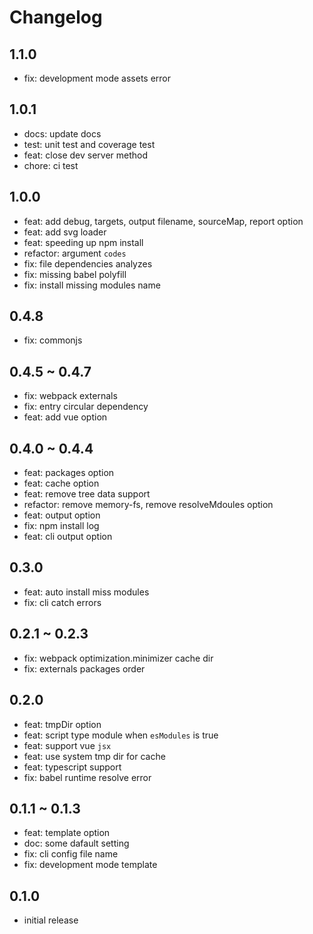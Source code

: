 # Changelog

## 1.1.0

- fix: development mode assets error

## 1.0.1

- docs: update docs
- test: unit test and coverage test
- feat: close dev server method
- chore: ci test

## 1.0.0

- feat: add debug, targets, output filename, sourceMap, report option
- feat: add svg loader
- feat: speeding up npm install
- refactor: argument `codes`
- fix: file dependencies analyzes
- fix: missing babel polyfill
- fix: install missing modules name

## 0.4.8

- fix: commonjs

## 0.4.5 ~ 0.4.7

- fix: webpack externals
- fix: entry circular dependency
- feat: add vue option

## 0.4.0 ~ 0.4.4

- feat: packages option
- feat: cache option
- feat: remove tree data support
- refactor: remove memory-fs, remove resolveMdoules option
- feat: output option
- fix: npm install log
- feat: cli output option

## 0.3.0

- feat: auto install miss modules
- fix: cli catch errors

## 0.2.1 ~ 0.2.3

- fix: webpack optimization.minimizer cache dir
- fix: externals packages order

## 0.2.0

- feat: tmpDir option
- feat: script type module when `esModules` is true
- feat: support vue `jsx`
- feat: use system tmp dir for cache
- feat: typescript support
- fix: babel runtime resolve error

## 0.1.1 ~ 0.1.3

- feat: template option
- doc: some dafault setting
- fix: cli config file name
- fix: development mode template

## 0.1.0

- initial release
